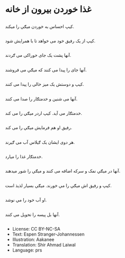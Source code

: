 # غذا خوردن بيرون از خانه

##
كيپ احساس به خوردن میګي را میکند.

##
کیپ از يک رفيق خود می خواهد تا با همرایش شود.

##
آنها پشت يک جای خوراکی می ګردند.

##
آنها جای را پیدا می کنند که میګي می فروشند.

##
كيپ و دوستش يک ميز خالی را پیدا می کنند.

##
آنها می شنین و خدمتګار را صدا می کنند.

##
خدمتګار می آيد. کيپ اردر میګي را می کند.

##
رفيق او هم فرمایش میګي را می کند.

##
هر دوی ایشان يک ګيلاس آب می ګیرند.

##
خدمتګار غذا را میارد.

##
آنها در میګي نمک و سرکه اضافه می کنند و ميګي را شور میدهند.

##
کيپ و رفيق اش میګي را مي خورند. میګي بسیار لذیذ است.

##
او آب خود را مي نوشد.

##
آنها بل پيسه را تحويل می کنند.

##
* License: CC BY-NC-SA
* Text: Espen Stranger-Johannessen
* Illustration: Aakanee
* Translation: Shir Ahmad Laiwal
* Language: prs
